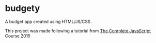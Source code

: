 # budgety
A budget app created using HTML/JS/CSS.

This project was made following a tutorial from [The Complete JavaScript Course 2019](https://www.udemy.com/the-complete-javascript-course/)
